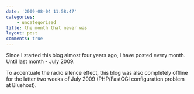 ```yaml
---
date: '2009-08-04 11:58:47'
categories:
    - uncategorised
title: the month that never was
layout: post
comments: true
---
```

Since I started this blog almost four years ago, I have posted every
month. Until last month - July 2009.

To accentuate the radio silence effect, this blog was also completely
offline for the latter two weeks of July 2009 (PHP/FastCGI configuration
problem at Bluehost).
